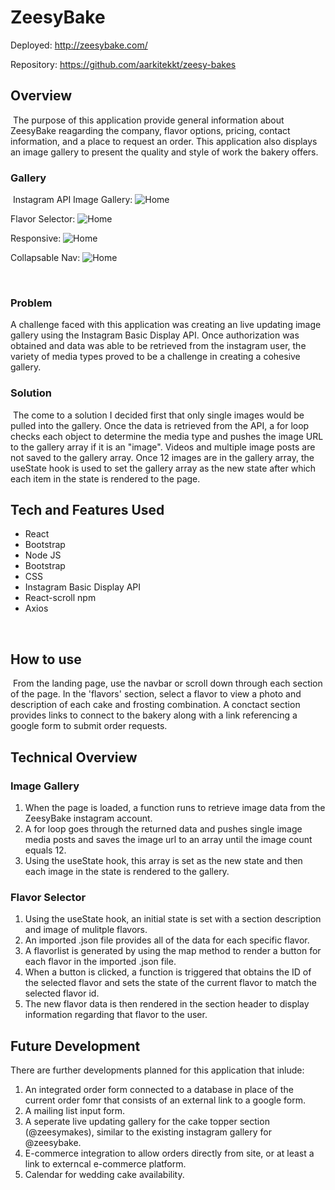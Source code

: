 # ZeesyBake

Deployed: http://zeesybake.com/

Repository: https://github.com/aarkitekkt/zeesy-bakes



## Overview
​
The purpose of this application provide general information about ZeesyBake reagarding the company, flavor options, pricing, contact information, and a place to request an order.  This application also displays an image gallery to present the quality and style of work the bakery offers.

### Gallery
​
Instagram API Image Gallery:
![Home](./public/assets/images/Screenshots/gallery.png "Instagram API Gallery")

Flavor Selector:
![Home](./public/assets/images/Screenshots/flavorSelector.png "Flavor Selector")

Responsive:
![Home](./public/assets/images/Screenshots/responsive.png "Responsive")

Collapsable Nav:
![Home](./public/assets/images/Screenshots/responsive.png "Collapsable Nav")


​
### Problem

A challenge faced with this application was creating an live updating image gallery using the Instagram Basic Display API.  Once authorization was obtained and data was able to be retrieved from the instagram user, the variety of media types proved to be a challenge in creating a cohesive gallery.

### Solution
​
The come to a solution I decided first that only single images would be pulled into the gallery.  Once the data is retrieved from the API, a for loop checks each object to determine the media type and pushes the image URL to the gallery array if it is an "image". Videos and multiple image posts are not saved to the gallery array.  Once 12 images are in the gallery array, the useState hook is used to set the gallery array as the new state after which each item in the state is rendered to the page.

## Tech and Features Used​
* React
* Bootstrap
* Node JS
* Bootstrap
* CSS
* Instagram Basic Display API
* React-scroll npm
* Axios

​
## How to use
​
From the landing page, use the navbar or scroll down through each section of the page.  In the 'flavors' section, select a flavor to view a photo and description of each cake and frosting combination. A conctact section provides links to connect to the bakery along with a link referencing a google form to submit order requests.

## Technical Overview​
### Image Gallery

1. When the page is loaded, a function runs to retrieve image data from the ZeesyBake instagram account.  
2. A for loop goes through the returned data and pushes single image media posts and saves the image url to an array until the image count equals 12.  
3. Using the useState hook, this array is set as the new state and then each image in the state is rendered to the gallery.
### Flavor Selector

1. Using the useState hook, an initial state is set with a section description and image of mulitple flavors.
2. An imported .json file provides all of the data for each specific flavor.
3. A flavorlist is generated by using the map method to render a button for each flavor in the imported .json file.
4. When a button is clicked, a function is triggered that obtains the ID of the selected flavor and sets the state of the current flavor to match the selected flavor id. 
5. The new flavor data is then rendered in the section header to display information regarding that flavor to the user.

## Future Development

There are further developments planned for this application that inlude:
1. An integrated order form connected to a database in place of the current order fomr that consists of an external link to a google form.
2. A mailing list input form.
3. A seperate live updating gallery for the cake topper section (@zeesymakes), similar to the existing instagram gallery for @zeesybake.
4. E-commerce integration to allow orders directly from site, or at least a link to externcal e-commerce platform.
5. Calendar for wedding cake availability.